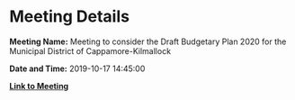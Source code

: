 # Meeting Details

**Meeting Name:** Meeting to consider the Draft Budgetary Plan 2020 for the Municipal District of Cappamore-Kilmallock

**Date and Time:** 2019-10-17 14:45:00

**[Link to Meeting](https://www.limerick.ie/council/whats-on/meeting-consider-draft-budgetary-plan-2020-municipal-district-cappamore-kilmallock)**
